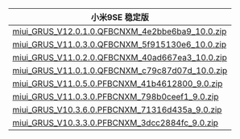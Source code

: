 | 小米9SE  稳定版    |
| ---- |
| [miui_GRUS_V12.0.1.0.QFBCNXM_4e2bbe6ba9_10.0.zip](https://hugeota.d.miui.com/V12.0.1.0.QFBCNXM/miui_GRUS_V12.0.1.0.QFBCNXM_4e2bbe6ba9_10.0.zip)    |
| [miui_GRUS_V11.0.3.0.QFBCNXM_5f915130e6_10.0.zip](https://hugeota.d.miui.com/V11.0.3.0.QFBCNXM/miui_GRUS_V11.0.3.0.QFBCNXM_5f915130e6_10.0.zip)    |
| [miui_GRUS_V11.0.2.0.QFBCNXM_40ad667ea3_10.0.zip](https://hugeota.d.miui.com/V11.0.2.0.QFBCNXM/miui_GRUS_V11.0.2.0.QFBCNXM_40ad667ea3_10.0.zip)    |
| [miui_GRUS_V11.0.1.0.QFBCNXM_c79c87d07d_10.0.zip](https://hugeota.d.miui.com/V11.0.1.0.QFBCNXM/miui_GRUS_V11.0.1.0.QFBCNXM_c79c87d07d_10.0.zip)    |
| [miui_GRUS_V11.0.5.0.PFBCNXM_41b4612800_9.0.zip](https://hugeota.d.miui.com/V11.0.5.0.PFBCNXM/miui_GRUS_V11.0.5.0.PFBCNXM_41b4612800_9.0.zip)    |
| [miui_GRUS_V11.0.3.0.PFBCNXM_798b0ceef1_9.0.zip](https://hugeota.d.miui.com/V11.0.3.0.PFBCNXM/miui_GRUS_V11.0.3.0.PFBCNXM_798b0ceef1_9.0.zip)    |
| [miui_GRUS_V10.3.6.0.PFBCNXM_71316d435a_9.0.zip](https://hugeota.d.miui.com/V10.3.6.0.PFBCNXM/miui_GRUS_V10.3.6.0.PFBCNXM_71316d435a_9.0.zip)    |
| [miui_GRUS_V10.3.3.0.PFBCNXM_3dcc2884fc_9.0.zip](https://hugeota.d.miui.com/V10.3.3.0.PFBCNXM/miui_GRUS_V10.3.3.0.PFBCNXM_3dcc2884fc_9.0.zip)    |
